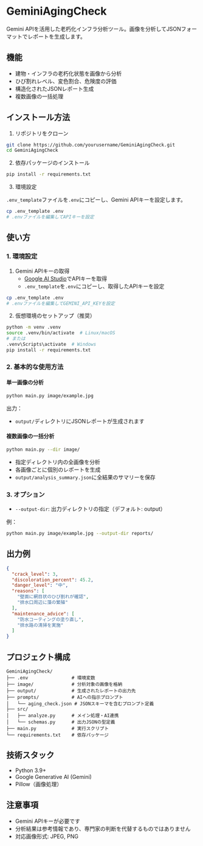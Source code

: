 # GeminiAgingCheck

Gemini APIを活用した老朽化インフラ分析ツール。画像を分析してJSONフォーマットでレポートを生成します。

## 機能

- 建物・インフラの老朽化状態を画像から分析
- ひび割れレベル、変色割合、危険度の評価
- 構造化されたJSONレポート生成
- 複数画像の一括処理

## インストール方法

1. リポジトリをクローン

```bash
git clone https://github.com/yourusername/GeminiAgingCheck.git
cd GeminiAgingCheck
```

2. 依存パッケージのインストール

```bash
pip install -r requirements.txt
```

3. 環境設定

`.env_template`ファイルを`.env`にコピーし、Gemini APIキーを設定します。

```bash
cp .env_template .env
# .envファイルを編集してAPIキーを設定
```

## 使い方

### 1. 環境設定

1. Gemini APIキーの取得
   - [Google AI Studio](https://makersuite.google.com/app/apikey)でAPIキーを取得
   - `.env_template`を`.env`にコピーし、取得したAPIキーを設定

```bash
cp .env_template .env
# .envファイルを編集してGEMINI_API_KEYを設定
```

2. 仮想環境のセットアップ（推奨）

```bash
python -m venv .venv
source .venv/bin/activate  # Linux/macOS
# または
.venv\Scripts\activate  # Windows
pip install -r requirements.txt
```

### 2. 基本的な使用方法

#### 単一画像の分析

```bash
python main.py image/example.jpg
```

出力：
- `output/`ディレクトリにJSONレポートが生成されます

#### 複数画像の一括分析

```bash
python main.py --dir image/
```

- 指定ディレクトリ内の全画像を分析
- 各画像ごとに個別のレポートを生成
- `output/analysis_summary.json`に全結果のサマリーを保存

### 3. オプション

- `--output-dir`: 出力ディレクトリの指定（デフォルト: output）

例：
```bash
python main.py image/example.jpg --output-dir reports/
```

## 出力例

```json
{
  "crack_level": 3,
  "discoloration_percent": 45.2,
  "danger_level": "中",
  "reasons": [
    "壁面に網目状のひび割れが確認",
    "排水口周辺に藻の繁殖"
  ],
  "maintenance_advice": [
    "防水コーティングの塗り直し",
    "排水路の清掃を実施"
  ]
}
```

## プロジェクト構成

```
GeminiAgingCheck/
├── .env                # 環境変数
├── image/              # 分析対象の画像を格納
├── output/             # 生成されたレポートの出力先
├── prompts/            # AIへの指示プロンプト
│   └── aging_check.json # JSONスキーマを含むプロンプト定義
├── src/
│   ├── analyze.py      # メイン処理・AI連携
│   └── schemas.py      # 出力JSONの型定義
├── main.py             # 実行スクリプト
└── requirements.txt    # 依存パッケージ
```

## 技術スタック

- Python 3.9+
- Google Generative AI (Gemini)
- Pillow（画像処理）

## 注意事項

- Gemini APIキーが必要です
- 分析結果は参考情報であり、専門家の判断を代替するものではありません
- 対応画像形式: JPEG, PNG
